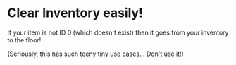 # Clear Inventory easily!

If your item is not ID 0 (which doesn't exist) then it goes from your inventory to the floor!

(Seriously, this has such teeny tiny use cases... Don't use it!)